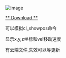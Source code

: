 ![image](http://222.187.238.84:4232/picture/3.png)

[** Download **](http://222.187.238.84:4232/files/)

可以模拟cl_showpos命令

显示x,y,z坐标和vel移动速度

有云端文件,失效可以等更新
